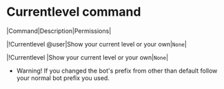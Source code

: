 # Currentlevel command

|Command|Description|Permissions|

|!Currentlevel @user|Show your current level or your own|`None`|

|!Currentlevel |Show your current level or your own|`None`|

* Warning! If you changed the bot's prefix from other than default follow your normal bot prefix you used.